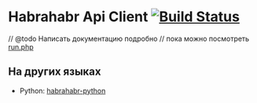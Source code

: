 # Habrahabr Api Client [![Build Status](https://travis-ci.org/thematicmedia/habrahabr_api.svg)](https://travis-ci.org/thematicmedia/habrahabr_api)

// @todo Написать документацию подробно
// пока можно посмотреть [run.php](https://github.com/thematicmedia/habrahabr_api/blob/master/runtime/run.php)

## На других языках

* Python: [habrahabr-python](https://github.com/kafeman/habrahabr-python)
